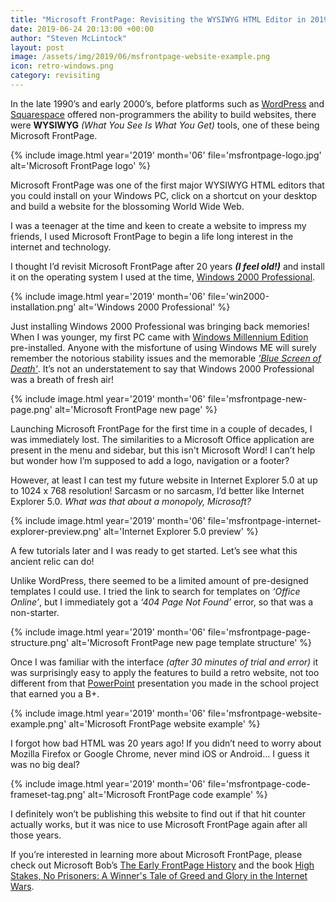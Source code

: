 ```yaml
---
title: "Microsoft FrontPage: Revisiting the WYSIWYG HTML Editor in 2019"
date: 2019-06-24 20:13:00 +00:00
author: "Steven McLintock"
layout: post
image: /assets/img/2019/06/msfrontpage-website-example.png
icon: retro-windows.png
category: revisiting
---
```


In the late 1990’s and early 2000’s, before platforms such as [WordPress](https://wordpress.org/) and [Squarespace](https://www.squarespace.com) offered non-programmers the ability to build websites, there were **WYSIWYG** *(What You See Is What You Get)* tools, one of these being Microsoft FrontPage.

{%
    include image.html
    year='2019'
    month='06'
    file='msfrontpage-logo.jpg'
    alt='Microsoft FrontPage logo'
%}

Microsoft FrontPage was one of the first major WYSIWYG HTML editors that you could install on your Windows PC, click on a shortcut on your desktop and build a website for the blossoming World Wide Web.

I was a teenager at the time and keen to create a website to impress my friends, I used Microsoft FrontPage to begin a life long interest in the internet and technology.

I thought I’d revisit Microsoft FrontPage after 20 years ***(I feel old!)*** and install it on the operating system I used at the time, [Windows 2000 Professional](http://news.bbc.co.uk/2/hi/business/642671.stm).

{%
    include image.html
    year='2019'
    month='06'
    file='win2000-installation.png'
    alt='Windows 2000 Professional'
%}

Just installing Windows 2000 Professional was bringing back memories! When I was younger, my first PC came with [Windows Millennium Edition](https://www.thurrott.com/windows/90610/throwback-thursday-windows-millennium-edition) pre-installed. Anyone with the misfortune of using Windows ME will surely remember the notorious stability issues and the memorable *['Blue Screen of Death'](https://www.howtogeek.com/163452/everything-you-need-to-know-about-the-blue-screen-of-death/)*. It’s not an understatement to say that Windows 2000 Professional was a breath of fresh air!

{%
    include image.html
    year='2019'
    month='06'
    file='msfrontpage-new-page.png'
    alt='Microsoft FrontPage new page'
%}

Launching Microsoft FrontPage for the first time in a couple of decades, I was immediately lost. The similarities to a Microsoft Office application are present in the menu and sidebar, but this isn't Microsoft Word! I can’t help but wonder how I’m supposed to add a logo, navigation or a footer?

However, at least I can test my future website in Internet Explorer 5.0 at up to 1024 x 768 resolution! Sarcasm or no sarcasm, I’d better like Internet Explorer 5.0. *What was that about a monopoly, Microsoft?*

{%
    include image.html
    year='2019'
    month='06'
    file='msfrontpage-internet-explorer-preview.png'
    alt='Internet Explorer 5.0 preview'
%}

A few tutorials later and I was ready to get started. Let’s see what this ancient relic can do!

Unlike WordPress, there seemed to be a limited amount of pre-designed templates I could use. I tried the link to search for templates on *‘Office Online’*, but I immediately got a *‘404 Page Not Found’* error, so that was a non-starter.

{%
    include image.html
    year='2019'
    month='06'
    file='msfrontpage-page-structure.png'
    alt='Microsoft FrontPage new page template structure'
%}

Once I was familiar with the interface *(after 30 minutes of trial and error)* it was surprisingly easy to apply the features to build a retro website, not too different from that [PowerPoint](https://www.free-power-point-templates.com/articles/history-of-powerpoint-the-amazing-facts-you-did-not-know/) presentation you made in the school project that earned you a B+.

{%
    include image.html
    year='2019'
    month='06'
    file='msfrontpage-website-example.png'
    alt='Microsoft FrontPage website example'
%}

I forgot how bad HTML was 20 years ago! If you didn’t need to worry about Mozilla Firefox or Google Chrome, never mind iOS or Android... I guess it was no big deal?

{%
    include image.html
    year='2019'
    month='06'
    file='msfrontpage-code-frameset-tag.png'
    alt='Microsoft FrontPage code example'
%}

I definitely won’t be publishing this website to find out if that hit counter actually works, but it was nice to use Microsoft FrontPage again after all those years.

If you’re interested in learning more about Microsoft FrontPage, please check out Microsoft Bob’s [The Early FrontPage History](http://www.microsoftbob.com/post/The-Early-FrontPage-History) and the book [High Stakes, No Prisoners: A Winner's Tale of Greed and Glory in the Internet Wars](https://www.goodreads.com/book/show/1077156.High_Stakes_No_Prisoners_).